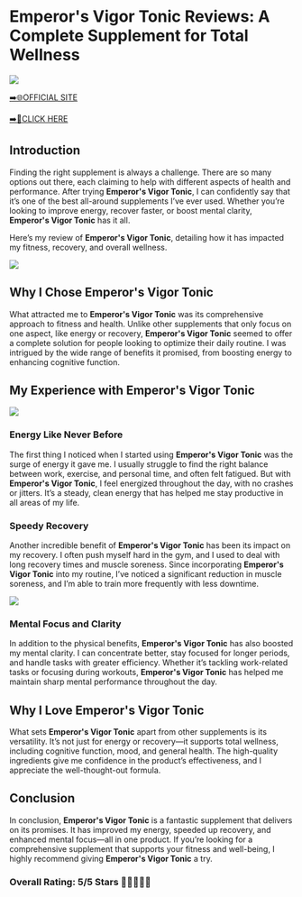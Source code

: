 # **Emperor's Vigor Tonic Reviews**: A Complete Supplement for Total Wellness

[![](https://static.vecteezy.com/system/resources/thumbnails/019/896/014/small/buy-now-gradient-button-with-cart-symbol-buy-now-illustration-png.png)](https://edetoop.top/lander/sugarpreland-1/evtcap.html) 

[➡️🌐OFFICIAL SITE](https://edetoop.top/lander/sugarpreland-1/evtcap.html) 

[➡️🔗CLICK HERE](https://edetoop.top/lander/sugarpreland-1/evtcap.html) 


## Introduction

Finding the right supplement is always a challenge. There are so many options out there, each claiming to help with different aspects of health and performance. After trying **Emperor's Vigor Tonic**, I can confidently say that it’s one of the best all-around supplements I’ve ever used. Whether you’re looking to improve energy, recover faster, or boost mental clarity, **Emperor's Vigor Tonic** has it all.

Here’s my review of **Emperor's Vigor Tonic**, detailing how it has impacted my fitness, recovery, and overall wellness.

[![](https://wallpapers.com/images/hd/red-order-now-button-udg4jcj4arvn8b0n-2.png)](https://edetoop.top/lander/sugarpreland-1/evtcap.html)  

## Why I Chose **Emperor's Vigor Tonic**

What attracted me to **Emperor's Vigor Tonic** was its comprehensive approach to fitness and health. Unlike other supplements that only focus on one aspect, like energy or recovery, **Emperor's Vigor Tonic** seemed to offer a complete solution for people looking to optimize their daily routine. I was intrigued by the wide range of benefits it promised, from boosting energy to enhancing cognitive function.

## My Experience with **Emperor's Vigor Tonic**

[![](https://static.vecteezy.com/system/resources/thumbnails/019/896/014/small/buy-now-gradient-button-with-cart-symbol-buy-now-illustration-png.png)](https://edetoop.top/lander/sugarpreland-1/evtcap.html)

### Energy Like Never Before

The first thing I noticed when I started using **Emperor's Vigor Tonic** was the surge of energy it gave me. I usually struggle to find the right balance between work, exercise, and personal time, and often felt fatigued. But with **Emperor's Vigor Tonic**, I feel energized throughout the day, with no crashes or jitters. It’s a steady, clean energy that has helped me stay productive in all areas of my life.

### Speedy Recovery

Another incredible benefit of **Emperor's Vigor Tonic** has been its impact on my recovery. I often push myself hard in the gym, and I used to deal with long recovery times and muscle soreness. Since incorporating **Emperor's Vigor Tonic** into my routine, I’ve noticed a significant reduction in muscle soreness, and I’m able to train more frequently with less downtime.

[![](https://wallpapers.com/images/hd/red-order-now-button-udg4jcj4arvn8b0n-2.png)](https://edetoop.top/lander/sugarpreland-1/evtcap.html)  

### Mental Focus and Clarity

In addition to the physical benefits, **Emperor's Vigor Tonic** has also boosted my mental clarity. I can concentrate better, stay focused for longer periods, and handle tasks with greater efficiency. Whether it’s tackling work-related tasks or focusing during workouts, **Emperor's Vigor Tonic** has helped me maintain sharp mental performance throughout the day.

## Why I Love **Emperor's Vigor Tonic**

What sets **Emperor's Vigor Tonic** apart from other supplements is its versatility. It’s not just for energy or recovery—it supports total wellness, including cognitive function, mood, and general health. The high-quality ingredients give me confidence in the product’s effectiveness, and I appreciate the well-thought-out formula.

## Conclusion

In conclusion, **Emperor's Vigor Tonic** is a fantastic supplement that delivers on its promises. It has improved my energy, speeded up recovery, and enhanced mental focus—all in one product. If you’re looking for a comprehensive supplement that supports your fitness and well-being, I highly recommend giving **Emperor's Vigor Tonic** a try.

### Overall Rating: 5/5 Stars 🌟🌟🌟🌟🌟
